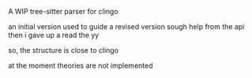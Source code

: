 A WIP tree-sitter parser for clingo

an initial version used to guide
a revised version sough help from the api
then i gave up a read the yy

so, the structure is close to clingo

at the moment theories are not implemented
